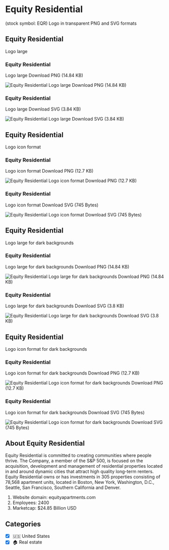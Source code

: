 # Equity Residential
 (stock symbol: EQR) Logo in transparent PNG and SVG formats

## Equity Residential
 Logo large

### Equity Residential
 Logo large Download PNG (14.84 KB)

![Equity Residential
 Logo large Download PNG (14.84 KB)](/img/orig/EQR_BIG-c2d5673c.png)

### Equity Residential
 Logo large Download SVG (3.84 KB)

![Equity Residential
 Logo large Download SVG (3.84 KB)](/img/orig/EQR_BIG-b99d6799.svg)

## Equity Residential
 Logo icon format

### Equity Residential
 Logo icon format Download PNG (12.7 KB)

![Equity Residential
 Logo icon format Download PNG (12.7 KB)](/img/orig/EQR-c9983854.png)

### Equity Residential
 Logo icon format Download SVG (745 Bytes)

![Equity Residential
 Logo icon format Download SVG (745 Bytes)](/img/orig/EQR-c01036fb.svg)

## Equity Residential
 Logo large for dark backgrounds

### Equity Residential
 Logo large for dark backgrounds Download PNG (14.84 KB)

![Equity Residential
 Logo large for dark backgrounds Download PNG (14.84 KB)](/img/orig/EQR_BIG.D-7aa03976.png)

### Equity Residential
 Logo large for dark backgrounds Download SVG (3.8 KB)

![Equity Residential
 Logo large for dark backgrounds Download SVG (3.8 KB)](/img/orig/EQR_BIG.D-c366f877.svg)

## Equity Residential
 Logo icon format for dark backgrounds

### Equity Residential
 Logo icon format for dark backgrounds Download PNG (12.7 KB)

![Equity Residential
 Logo icon format for dark backgrounds Download PNG (12.7 KB)](/img/orig/EQR.D-34554590.png)

### Equity Residential
 Logo icon format for dark backgrounds Download SVG (745 Bytes)

![Equity Residential
 Logo icon format for dark backgrounds Download SVG (745 Bytes)](/img/orig/EQR.D-75661ebd.svg)

## About Equity Residential


Equity Residential is committed to creating communities where people thrive. The Company, a member of the S&P 500, is focused on the acquisition, development and management of residential properties located in and around dynamic cities that attract high quality long-term renters. Equity Residential owns or has investments in 305 properties consisting of 78,568 apartment units, located in Boston, New York, Washington, D.C., Seattle, San Francisco, Southern California and Denver.

1. Website domain: equityapartments.com
2. Employees: 2400
3. Marketcap: $24.85 Billion USD


## Categories
- [x] 🇺🇸 United States
- [x] 🏠 Real estate
